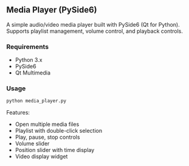 ## Media Player (PySide6)

A simple audio/video media player built with PySide6 (Qt for Python). Supports playlist management, volume control, and playback controls.

### Requirements
- Python 3.x
- PySide6
- Qt Multimedia

### Usage
```bash
python media_player.py
```

Features:
- Open multiple media files
- Playlist with double-click selection
- Play, pause, stop controls
- Volume slider
- Position slider with time display
- Video display widget

